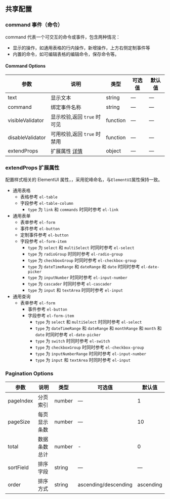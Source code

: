 ## 共享配置

### command 事件（命令）

command 代表一个可交互的命令或事件，包含两种情况：

- 显示的操作，如通用表格的行内操作，新增操作，上方右侧定制事件等
- 内置的命令，如可编辑表格的编辑命令，保存命令等。

#### Command Options

| 参数             | 说明                                                                                          | 类型     | 可选值 | 默认值 |
| ---------------- | --------------------------------------------------------------------------------------------- | -------- | ------ | ------ |
| text             | 显示文本                                                                                      | string   | —      | —      |
| command          | 绑定事件名称                                                                                  | string   | —      | —      |
| visibleValidator | 显示校验,返回 `true` 时可见                                                                   | function | —      | —      |
| disableValidator | 可用校验,返回 `true` 时禁用                                                                   | function | —      | —      |
| extendProps      | 扩展属性 [详情](http://0.0.0.0:8085/#/component/sharing-config#extendprops-kuo-zhan-shu-xing) | object   | —      | —      |

### extendProps 扩展属性

配置样式相关的 ElementUI 属性，，采用驼峰命名，与`ElementUI`属性保持一致。

- 通用表格
  - 表格参考 `el-table`
  - 字段参考 `el-table-column`
    - `type` 为 `link` 和 `commands` 时同时参考 `el-link`
- 通用表单
  - 表单参考 `el-form`
  - 事件参考 `el-button`
  - 定制事件参考 `el-button`
  - 字段参考 `el-form-item`
    - `type` 为 `select` 和 `multiSelect` 时同时参考 `el-select`
    - `type` 为 `radioGroup` 时同时参考 `el-radio-group`
    - `type` 为 `checkboxGroup` 时同时参考 `el-checkbox-group`
    - `type` 为 `dateTimeRange` 和 `dateRange` 和 `date` 时同时参考 `el-date-picker`
    - `type` 为 `inputNumber` 时同时参考 `el-input-number`
    - `type` 为 `cascader` 时同时参考 `el-cascader`
    - `type` 为 `input` 和 `textArea` 时同时参考 `el-input`
- 通用查询
  - 表单参考 `el-form`
    - 事件参考 `el-button`
    - 字段参考 `el-form-item`
      - `type` 为 `select` 和 `multiSelect` 时同时参考 `el-select`
      - `type` 为 `dateTimeRange` 和 `dateRange` 和 `monthRange` 和 `month` 和 `date` 时同时参考 `el-date-picker`
      - `type` 为 `switch` 时同时参考 `el-switch`
      - `type` 为 `checkboxGroup` 时同时参考 `el-checkbox-group`
      - `type` 为 `inputNumberRange` 时同时参考 `el-input-number`
      - `type` 为 `input` 和 `textArea` 时同时参考 `el-input`

### Pagination Options

| 参数      | 说明         | 类型   | 可选值               | 默认值    |
| --------- | ------------ | ------ | -------------------- | --------- |
| pageIndex | 分页索引     | number | —                    | 1         |
| pageSize  | 每页显示条数 | number | —                    | 10        |
| total     | 数据条数总计 | number | -                    | 0         |
| sortField | 排序字段     | string | —                    | —         |
| order     | 排序方式     | string | ascending/descending | ascending |
